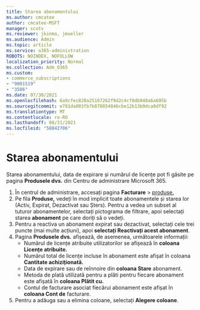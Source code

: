 ```yaml
---
title: Starea abonamentului
ms.author: cmcatee
author: cmcatee-MSFT
manager: scotv
ms.reviewer: jkinma, jmueller
ms.audience: Admin
ms.topic: article
ms.service: o365-administration
ROBOTS: NOINDEX, NOFOLLOW
localization_priority: Normal
ms.collection: Adm_O365
ms.custom:
- commerce_subscriptions
- "9001519"
- "3586"
ms.date: 07/30/2021
ms.openlocfilehash: 6a9cfec820a25167262f9d2c4cf0db948a6a695b
ms.sourcegitcommit: e781da003fb7b878854846cbe12b13b9dca8df92
ms.translationtype: MT
ms.contentlocale: ro-RO
ms.lasthandoff: 08/31/2021
ms.locfileid: "58842706"
---
```

# <a name="subscription-status"></a>Starea abonamentului

Starea abonamentului, data de expirare și numărul de licențe pot fi găsite pe pagina **Produsele dvs.** din Centru de administrare Microsoft 365.

1. În centrul de administrare, accesați pagina **Facturare**  >  [produse.](https://go.microsoft.com/fwlink/p/?linkid=842054)
2. Pe fila **Produse,** vedeți în mod implicit toate abonamentele și starea lor (Activ, Expirat, Dezactivat sau Șters). Pentru a vedea un subset al tuturor abonamentelor, selectați pictograma de filtrare, apoi selectați starea **abonament** pe care doriți să o vedeți.
3. Pentru a reactiva un abonament expirat sau dezactivat, selectați cele trei puncte (mai multe acțiuni), apoi **selectați Reactivați acest abonament**.
4. Pagina **Produsele dvs.** afișează, de asemenea, următoarele informații:
    - Numărul de licențe atribuite utilizatorilor se afișează în **coloana Licențe atribuite.**
    - Numărul total de licențe incluse în abonament este afișat în coloana **Cantitate achiziționată.**
    - Data de expirare sau de reînnoire din **coloana Stare** abonament.
    - Metoda de plată utilizată pentru a plăti pentru fiecare abonament este afișată în **coloana Plătit cu.**
    - Contul de facturare asociat fiecărui abonament este afișat în **coloana Cont de** facturare.
5. Pentru a adăuga sau a elimina coloane, selectați **Alegere coloane**.